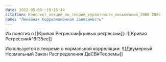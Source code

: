 ```yaml
---
date: 2022-05-08~~19:15:44
citation: Конспект_лекций_по_теории_вероятности_письменный_2008-288с
name: "Линейная Корреляционная Зависимость"
---
```

Из понятия о [[Кривая Регрессии|кривых регрессии]]:
![[Кривая Регрессии#^6f35ee]]

Используется в теореме о нормальной корреляции:
![[Двумерный Нормальный Закон Распределения ДвСВ#Теоремы]]